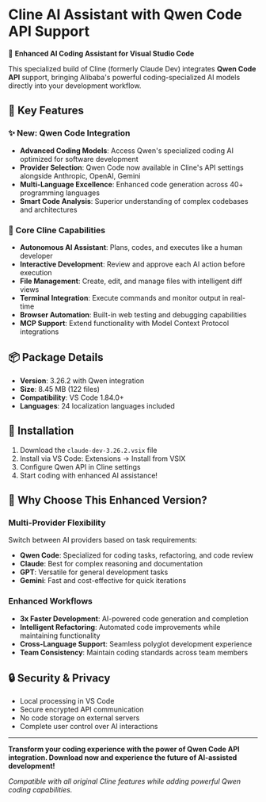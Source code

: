 # Cline AI Assistant with Qwen Code API Support

🚀 **Enhanced AI Coding Assistant for Visual Studio Code**

This specialized build of Cline (formerly Claude Dev) integrates **Qwen Code API** support, bringing Alibaba's powerful coding-specialized AI models directly into your development workflow.

## 🎯 Key Features

### ✨ New: Qwen Code Integration
- **Advanced Coding Models**: Access Qwen's specialized coding AI optimized for software development
- **Provider Selection**: Qwen Code now available in Cline's API settings alongside Anthropic, OpenAI, Gemini
- **Multi-Language Excellence**: Enhanced code generation across 40+ programming languages
- **Smart Code Analysis**: Superior understanding of complex codebases and architectures

### 🤖 Core Cline Capabilities
- **Autonomous AI Assistant**: Plans, codes, and executes like a human developer
- **Interactive Development**: Review and approve each AI action before execution
- **File Management**: Create, edit, and manage files with intelligent diff views
- **Terminal Integration**: Execute commands and monitor output in real-time
- **Browser Automation**: Built-in web testing and debugging capabilities
- **MCP Support**: Extend functionality with Model Context Protocol integrations

## 📦 Package Details
- **Version**: 3.26.2 with Qwen integration
- **Size**: 8.45 MB (122 files)
- **Compatibility**: VS Code 1.84.0+
- **Languages**: 24 localization languages included

## 🚀 Installation
1. Download the `claude-dev-3.26.2.vsix` file
2. Install via VS Code: Extensions → Install from VSIX
3. Configure Qwen API in Cline settings
4. Start coding with enhanced AI assistance!

## 🎨 Why Choose This Enhanced Version?

### Multi-Provider Flexibility
Switch between AI providers based on task requirements:
- **Qwen Code**: Specialized for coding tasks, refactoring, and code review
- **Claude**: Best for complex reasoning and documentation
- **GPT**: Versatile for general development tasks
- **Gemini**: Fast and cost-effective for quick iterations

### Enhanced Workflows
- **3x Faster Development**: AI-powered code generation and completion
- **Intelligent Refactoring**: Automated code improvements while maintaining functionality
- **Cross-Language Support**: Seamless polyglot development experience
- **Team Consistency**: Maintain coding standards across team members

## 🔒 Security & Privacy
- Local processing in VS Code
- Secure encrypted API communication
- No code storage on external servers
- Complete user control over AI interactions

---

**Transform your coding experience with the power of Qwen Code API integration. Download now and experience the future of AI-assisted development!**

*Compatible with all original Cline features while adding powerful Qwen coding capabilities.*